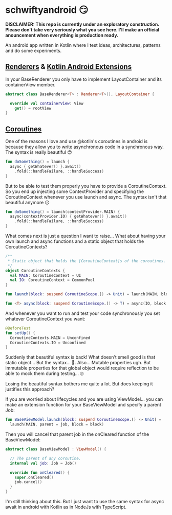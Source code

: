 # schwiftyandroid 😏

**DISCLAIMER: This repo is currently under an exploratory construction. Please don't take very seriously what you see here. I'll make an official anouncement when everything is production ready.**

An android app written in Kotlin where I test ideas, architectures, patterns and do some experiments.

## [Renderers](https://github.com/pedrovgs/Renderers) & [Kotlin Android Extensions](https://antonioleiva.com/kotlin-android-extensions/)

In your BaseRenderer you only have to implement LayoutContainer and its containerView member.

```kotlin
abstract class BaseRenderer<T> : Renderer<T>(), LayoutContainer {

  override val containerView: View
    get() = rootView
}
```

## [Coroutines](https://github.com/Kotlin/kotlinx.coroutines/blob/master/ui/coroutines-guide-ui.md)

One of the reasons I love and use @kotlin's coroutines in android is because they allow you to write asynchronous code in a synchronous way. The syntax is really beautiful 😍

```kotlin
fun doSomething() = launch {
  async { getWhatever() }.await()
    .fold(::handleFailure, ::handleSuccess)
}
```

But to be able to test them properly you have to provide a CoroutineContext. So you end up injecting some ContextProvider and specifying the CoroutineContext whenever you use launch and async. The syntax isn't that beautiful anymore 😢

```kotlin
fun doSomething() = launch(contextProvider.MAIN) {
  async(contextProvider.IO) { getWhatever() }.await()
    .fold(::handleFailure, ::handleSuccess)
}
```

What comes next is just a question I want to raise... What about having your own launch and async functions and a static object that holds the CoroutineContexts?

```kotlin
/**
 * Static object that holds the [CoroutineContext]s of the coroutines.
 */
object CoroutineContexts {
  val MAIN: CoroutineContext = UI
  val IO: CoroutineContext = CommonPool
}

fun launch(block: suspend CoroutineScope.() -> Unit) = launch(MAIN, block = block)

fun <T> async(block: suspend CoroutineScope.() -> T) = async(IO, block = block)
```

And whenever you want to run and test your code synchronously you set whatever CoroutineContext you want:

```kotlin
@BeforeTest
fun setUp() {
  CoroutineContexts.MAIN = Unconfined
  CoroutineContexts.IO = Unconfined
}
```

Suddenly that beautiful syntax is back! What doesn't smell good is that static object... But the syntax... 🤔. Also... Mutable properties ugh. But immutable properties for that global object would require reflection to be able to mock them during testing... 🙄

Losing the beautiful syntax bothers me quite a lot. But does keeping it justifies this approach?

If you are worried about lifecycles and you are using ViewModel... you can make an extension function for your BaseViewModel and specify a parent Job:

```kotlin
fun BaseViewModel.launch(block: suspend CoroutineScope.() -> Unit) =
  launch(MAIN, parent = job, block = block)
```

Then you will cancel that parent job in the onCleared function of the BaseViewModel:

```kotlin
abstract class BaseViewModel : ViewModel() {

  // The parent of any coroutine.
  internal val job: Job = Job()

  override fun onCleared() {
    super.onCleared()
    job.cancel()
  }
}
```

I'm still thinking about this. But I just want to use the same syntax for async await in android with Kotlin as in NodeJs with TypeScript.
